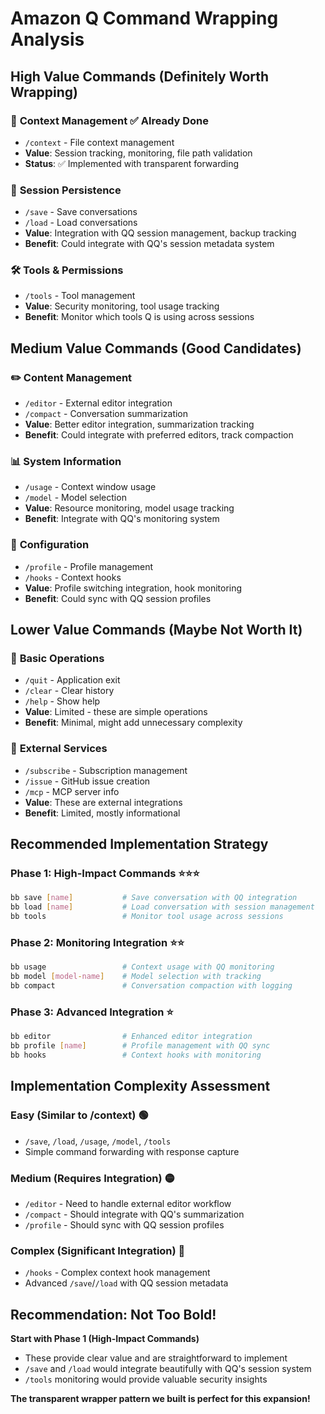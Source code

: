 # Amazon Q Command Wrapping Analysis

## High Value Commands (Definitely Worth Wrapping)

### 🎯 **Context Management** ✅ Already Done
- `/context` - File context management
- **Value**: Session tracking, monitoring, file path validation
- **Status**: ✅ Implemented with transparent forwarding

### 💾 **Session Persistence**
- `/save` - Save conversations
- `/load` - Load conversations  
- **Value**: Integration with QQ session management, backup tracking
- **Benefit**: Could integrate with QQ's session metadata system

### 🛠️ **Tools & Permissions**
- `/tools` - Tool management
- **Value**: Security monitoring, tool usage tracking
- **Benefit**: Monitor which tools Q is using across sessions

## Medium Value Commands (Good Candidates)

### ✏️ **Content Management**
- `/editor` - External editor integration
- `/compact` - Conversation summarization
- **Value**: Better editor integration, summarization tracking
- **Benefit**: Could integrate with preferred editors, track compaction

### 📊 **System Information**
- `/usage` - Context window usage
- `/model` - Model selection
- **Value**: Resource monitoring, model usage tracking
- **Benefit**: Integrate with QQ's monitoring system

### 🔧 **Configuration**
- `/profile` - Profile management
- `/hooks` - Context hooks
- **Value**: Profile switching integration, hook monitoring
- **Benefit**: Could sync with QQ session profiles

## Lower Value Commands (Maybe Not Worth It)

### 🚪 **Basic Operations**
- `/quit` - Application exit
- `/clear` - Clear history
- `/help` - Show help
- **Value**: Limited - these are simple operations
- **Benefit**: Minimal, might add unnecessary complexity

### 🎫 **External Services**
- `/subscribe` - Subscription management
- `/issue` - GitHub issue creation
- `/mcp` - MCP server info
- **Value**: These are external integrations
- **Benefit**: Limited, mostly informational

## Recommended Implementation Strategy

### Phase 1: High-Impact Commands ⭐⭐⭐
```bash
bb save [name]           # Save conversation with QQ integration
bb load [name]           # Load conversation with session management
bb tools                 # Monitor tool usage across sessions
```

### Phase 2: Monitoring Integration ⭐⭐
```bash
bb usage                 # Context usage with QQ monitoring
bb model [model-name]    # Model selection with tracking
bb compact               # Conversation compaction with logging
```

### Phase 3: Advanced Integration ⭐
```bash
bb editor                # Enhanced editor integration
bb profile [name]        # Profile management with QQ sync
bb hooks                 # Context hooks with monitoring
```

## Implementation Complexity Assessment

### Easy (Similar to /context) 🟢
- `/save`, `/load`, `/usage`, `/model`, `/tools`
- Simple command forwarding with response capture

### Medium (Requires Integration) 🟡  
- `/editor` - Need to handle external editor workflow
- `/compact` - Should integrate with QQ's summarization
- `/profile` - Should sync with QQ session profiles

### Complex (Significant Integration) 🔴
- `/hooks` - Complex context hook management
- Advanced `/save`/`/load` with QQ session metadata

## Recommendation: **Not Too Bold!** 

**Start with Phase 1 (High-Impact Commands)**
- These provide clear value and are straightforward to implement
- `/save` and `/load` would integrate beautifully with QQ's session system
- `/tools` monitoring would provide valuable security insights

**The transparent wrapper pattern we built is perfect for this expansion!**

